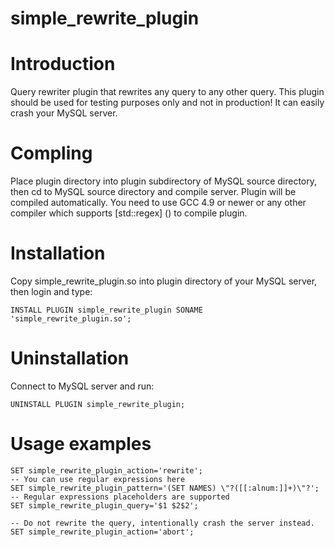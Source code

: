 # simple_rewrite_plugin
Introduction
============

Query rewriter plugin that rewrites any query to any other query. This plugin should be used for testing purposes only and not in production! It can easily crash your MySQL server.

Compling
========

Place plugin directory into plugin subdirectory of MySQL source directory, then cd to MySQL source directory and compile server. Plugin will be compiled automatically. You need to use GCC 4.9 or newer  or any other compiler which supports [std::regex] () to compile plugin.

Installation
============

Copy simple_rewrite_plugin.so into plugin directory of your MySQL server, then login and type:

    INSTALL PLUGIN simple_rewrite_plugin SONAME 'simple_rewrite_plugin.so';

Uninstallation
==============

Connect to MySQL server and run:

    UNINSTALL PLUGIN simple_rewrite_plugin;
    
Usage examples
==============

    SET simple_rewrite_plugin_action='rewrite';
    -- You can use regular expressions here
    SET simple_rewrite_plugin_pattern='(SET NAMES) \"?([[:alnum:]]+)\"?';
    -- Regular expressions placeholders are supported
    SET simple_rewrite_plugin_query='$1 $2$2';

    -- Do not rewrite the query, intentionally crash the server instead.
    SET simple_rewrite_plugin_action='abort';

